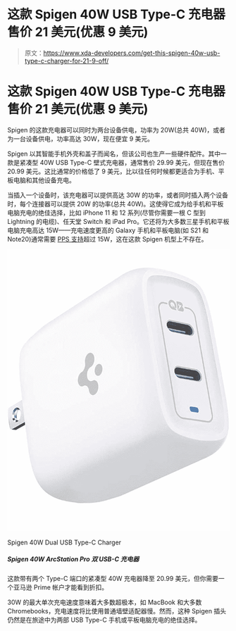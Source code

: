 # 这款 Spigen 40W USB Type-C 充电器售价 21 美元(优惠 9 美元)

> 原文：<https://www.xda-developers.com/get-this-spigen-40w-usb-type-c-charger-for-21-9-off/>

# 这款 Spigen 40W USB Type-C 充电器售价 21 美元(优惠 9 美元)

Spigen 的这款充电器可以同时为两台设备供电，功率为 20W(总共 40W)，或者为一台设备供电，功率高达 30W，现在便宜 9 美元。

Spigen 以其智能手机外壳和盖子而闻名，但该公司也生产一些硬件配件。其中一款是紧凑型 40W USB Type-C 壁式充电器，通常售价 29.99 美元，但现在售价 20.99 美元。这比通常的价格低了 9 美元，比以往任何时候都更适合为手机、平板电脑和其他设备充电。

当插入一个设备时，该充电器可以提供高达 30W 的功率，或者同时插入两个设备时，每个连接器可以提供 20W 的功率(总共 40W)。这使得它成为给手机和平板电脑充电的绝佳选择，比如 iPhone 11 和 12 系列(尽管你需要一根 C 型到 Lightning 的电缆)、任天堂 Switch 和 iPad Pro。它还将为大多数三星手机和平板电脑充电高达 15W——充电速度更高的 Galaxy 手机和平板电脑(如 S21 和 Note20)通常需要 [PPS 支持](https://www.xda-developers.com/best-galaxy-note-20-fast-chargers/)超过 15W，这在这款 Spigen 机型上不存在。

 <picture>![This compact 40W charger with two Type-C ports is down to $20.99, but you need an Amazon Prime account to see the discount.](img/e5bf48799603c7b03ffe9cbc2a0fda35.png)</picture> 

Spigen 40W Dual USB Type-C Charger

##### Spigen 40W ArcStation Pro 双 USB-C 充电器

这款带有两个 Type-C 端口的紧凑型 40W 充电器降至 20.99 美元，但你需要一个亚马逊 Prime 帐户才能看到折扣。

30W 的最大单次充电速度意味着大多数超极本，如 MacBook 和大多数 Chromebooks，充电速度将比使用普通墙壁适配器慢。然而，这种 Spigen 插头仍然是在旅途中为两部 USB Type-C 手机或平板电脑充电的绝佳选择。